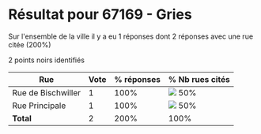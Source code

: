 # Résultat pour 67169 - Gries

Sur l'ensemble de la ville il y a eu 1 réponses dont 2 réponses avec une rue citée (200%)

2 points noirs identifiés

| Rue | Vote | % réponses | % Nb rues cités|
|-----|------|------------|----------------|
| Rue de Bischwiller | 1 | 100% | <img src="../../img/bar_50.gif" />&nbsp;50%|
| Rue Principale | 1 | 100% | <img src="../../img/bar_50.gif" />&nbsp;50%|
| **Total** | 2 | 200% | 100%|

